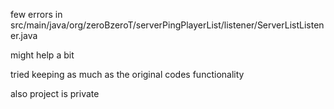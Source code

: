 few errors in src/main/java/org/zeroBzeroT/serverPingPlayerList/listener/ServerListListener.java

might help a bit

tried keeping as much as the original codes functionality

also project is private
